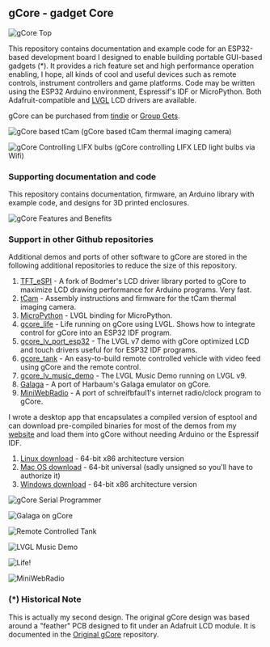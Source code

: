 ## gCore - gadget Core

![gCore Top](Pictures/gcore_rev3.png)
 
This repository contains documentation and example code for an ESP32-based development board I designed to enable building portable GUI-based gadgets (*).  It provides a rich feature set and high performance operation enabling, I hope, all kinds of cool and useful devices such as remote controls, instrument controllers and game platforms.  Code may be written using the ESP32 Arduino environment, Espressif's IDF or MicroPython.  Both Adafruit-compatible and [LVGL](https://lvgl.io) LCD drivers are available.

gCore can be purchased from [tindie](https://www.tindie.com/products/globoy/gcore-high-end-esp32-graphics-dev-board/) or [Group Gets](https://groupgets.com).

![gCore based tCam](Pictures/tcam_iron.png)
(gCore based tCam thermal imaging camera)

![gCore Controlling LIFX bulbs](Pictures/gcore_lifx_remote.png)
(gCore controlling LIFX LED light bulbs via Wifi)

### Supporting documentation and code
This repository contains documentation, firmware, an Arduino library with example code, and designs for 3D printed enclosures.

![gCore Features and Benefits](Pictures/gcore_feat_benefits.png)

### Support in other Github repositories
Additional demos and ports of other software to gCore are stored in the following additional repositories to reduce the size of this repository.

1. [TFT_eSPI](https://github.com/danjulio/TFT_eSPI) - A fork of Bodmer's LCD driver library ported to gCore to maximize LCD drawing performance for Arduino programs.  Very fast.
2. [tCam](https://github.com/danjulio/tCam) - Assembly instructions and firmware for the tCam thermal imaging camera.
3. [MicroPython](https://github.com/danjulio/lv_binding_micropython) - LVGL binding for MicroPython.
4. [gcore_life](https://github.com/danjulio/gcore_life) - Life running on gCore using LVGL.  Shows how to integrate control for gCore into an ESP32 IDF program.
5. [gcore\_lv\_port_esp32](https://github.com/danjulio/gcore_lv_port_esp32) - The LVGL v7 demo with gCore optimized LCD and touch drivers useful for for ESP32 IDF programs.
6. [gcore_tank](https://github.com/danjulio/gcore_tank) - An easy-to-build remote controlled vehicle with video feed using gCore and the remote control.
7. [gcore\_lv\_music_demo](https://github.com/danjulio/gcore_lvgl_music_player) - The LVGL Music Demo running on LVGL v9.
8. [Galaga](https://github.com/danjulio/gcore_galagino) - A port of Harbaum's Galaga emulator on gCore.
9. [MiniWebRadio](https://github.com/danjulio/ESP32-MiniWebRadio) - A port of schreifbfaul1's internet radio/clock program to gCore.

I wrote a desktop app that encapsulates a compiled version of esptool and can download pre-compiled binaries for most of the demos from my [website](https://danjuliodesigns.com/products/gcore.html) and load them into gCore without needing Arduino or the Espressif IDF.

1. [Linux download](https://danjuliodesigns.com/resources/AppSupport/gcore/gsc_0_2_0_Linux_x86_64.zip) - 64-bit x86 architecture version
2. [Mac OS download](https://danjuliodesigns.com/resources/AppSupport/gcore/gsc_0_2_0_macOS.zip) - 64-bit universal (sadly unsigned so you'll have to authorize it)
3. [Windows download](https://danjuliodesigns.com/resources/AppSupport/gcore/gsc_0_2_0_Windows64.zip) - 64-bit x86 architecture version

![gCore Serial Programmer](Pictures/gsp_linux.png)

![Galaga on gCore](Pictures/gcore_galaga.png)

![Remote Controlled Tank](Pictures/tank_gcore.png)

![LVGL Music Demo](Pictures/lvgl_music_demo.png)

![Life!](Pictures/life.png)

![MiniWebRadio](Pictures/gCore_MiniWebRadio.png)

### (*) Historical Note
This is actually my second design.  The original gCore design was based around a "feather" PCB designed to fit under an Adafruit LCD module.  It is documented in the [Original gCore](https://github.com/danjulio/gCore-featherwing) repository.

